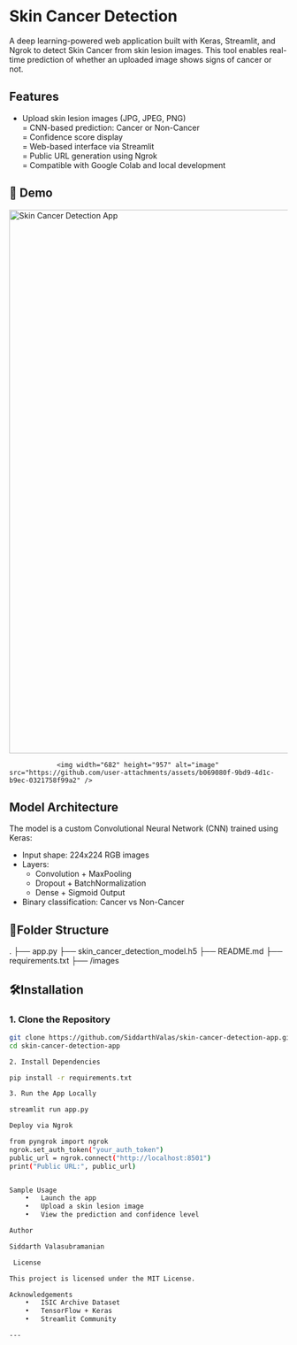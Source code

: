 

# Skin Cancer Detection 

A deep learning-powered web application built with Keras, Streamlit, and Ngrok to detect Skin Cancer from skin lesion images. This tool enables real-time prediction of whether an uploaded image shows signs of cancer or not.

## Features

- Upload skin lesion images (JPG, JPEG, PNG)  
= CNN-based prediction: Cancer or Non-Cancer  
= Confidence score display  
= Web-based interface via Streamlit  
= Public URL generation using Ngrok  
= Compatible with Google Colab and local development

## 📸 Demo

<img width="862" height="983" alt="Skin Cancer Detection App" src="https://github.com/user-attachments/assets/287fb1ef-be6c-4f93-8458-e9d85d319eb1" />

                <img width="682" height="957" alt="image" src="https://github.com/user-attachments/assets/b069080f-9bd9-4d1c-b9ec-0321758f99a2" />




##  Model Architecture

The model is a custom Convolutional Neural Network (CNN) trained using Keras:

- Input shape: 224x224 RGB images  
- Layers:
  - Convolution + MaxPooling
  - Dropout + BatchNormalization
  - Dense + Sigmoid Output
- Binary classification: Cancer vs Non-Cancer

## 📂Folder Structure

.
├── app.py
├── skin_cancer_detection_model.h5
├── README.md
├── requirements.txt
├── /images

## 🛠️Installation

### 1. Clone the Repository

```bash
git clone https://github.com/SiddarthValas/skin-cancer-detection-app.git
cd skin-cancer-detection-app

2. Install Dependencies

pip install -r requirements.txt

3. Run the App Locally

streamlit run app.py

Deploy via Ngrok

from pyngrok import ngrok
ngrok.set_auth_token("your_auth_token")
public_url = ngrok.connect("http://localhost:8501")
print("Public URL:", public_url)


Sample Usage
	•	Launch the app
	•	Upload a skin lesion image
	•	View the prediction and confidence level

Author

Siddarth Valasubramanian

 License

This project is licensed under the MIT License.

Acknowledgements
	•	ISIC Archive Dataset
	•	TensorFlow + Keras
	•	Streamlit Community

---

